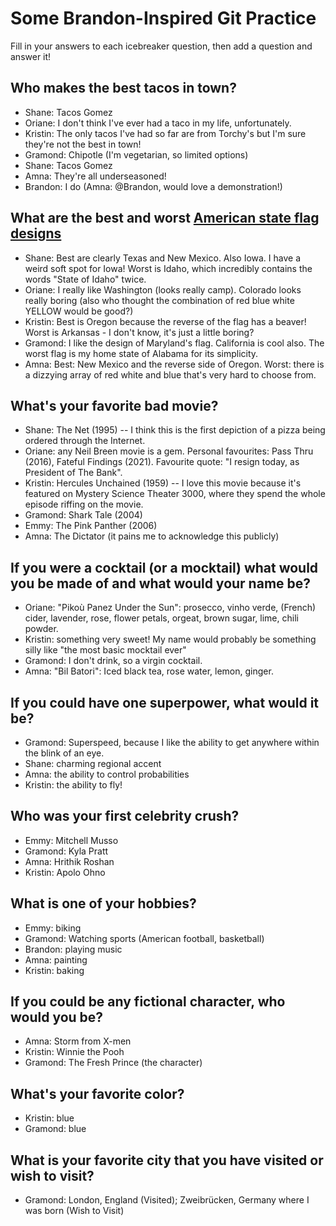 # Some Brandon-Inspired Git Practice
Fill in your answers to each icebreaker question, then add a question and answer it!

## Who makes the best tacos in town? 
* Shane: Tacos Gomez
* Oriane: I don't think I've ever had a taco in my life, unfortunately. 
* Kristin: The only tacos I've had so far are from Torchy's but I'm sure they're not the best in town!
* Gramond: Chipotle (I'm vegetarian, so limited options)
* Shane: Tacos Gomez
* Amna: They're all underseasoned!
* Brandon: I do (Amna: @Brandon, would love a demonstration!)

## What are the best and worst [American state flag designs](https://en.wikipedia.org/wiki/Flags_of_the_U.S._states_and_territories)
* Shane: Best are clearly Texas and New Mexico. Also Iowa. I have a weird soft spot for Iowa! Worst is Idaho, which incredibly contains the words "State of Idaho" twice. 
* Oriane: I really like Washington (looks really camp). Colorado looks really boring (also who thought the combination of red blue white YELLOW would be good?)
* Kristin: Best is Oregon because the reverse of the flag has a beaver! Worst is Arkansas - I don't know, it's just a little boring?
* Gramond: I like the design of Maryland's flag. California is cool also. The worst flag is my home state of Alabama for its simplicity. 
* Amna: Best: New Mexico and the reverse side of Oregon. Worst: there is a dizzying array of red white and blue that's very hard to choose from.

## What's your favorite bad movie?
* Shane: The Net (1995) -- I think this is the first depiction of a pizza being ordered through the Internet. 
* Oriane: any Neil Breen movie is a gem. Personal favourites: Pass Thru (2016), Fateful Findings (2021). Favourite quote: "I resign today, as President of The Bank". 
* Kristin: Hercules Unchained (1959) -- I love this movie because it's featured on Mystery Science Theater 3000, where they spend the whole episode riffing on the movie. 
* Gramond: Shark Tale (2004) 
* Emmy: The Pink Panther (2006)
* Amna: The Dictator (it pains me to acknowledge this publicly)

## If you were a cocktail (or a mocktail) what would you be made of and what would your name be?
* Oriane: "Pikoù Panez Under the Sun": prosecco, vinho verde, (French) cider, lavender, rose, flower petals, orgeat, brown sugar, lime, chili powder.
* Kristin: something very sweet! My name would probably be something silly like "the most basic mocktail ever"
* Gramond: I don't drink, so a virgin cocktail.
* Amna: "Bil Batori": Iced black tea, rose water, lemon, ginger.

## If you could have one superpower, what would it be? 
* Gramond: Superspeed, because I like the ability to get anywhere within the blink of an eye. 
* Shane: charming regional accent
* Amna: the ability to control probabilities
* Kristin: the ability to fly!

## Who was your first celebrity crush?
* Emmy: Mitchell Musso
* Gramond: Kyla Pratt
* Amna: Hrithik Roshan
* Kristin: Apolo Ohno

## What is one of your hobbies?
* Emmy: biking
* Gramond: Watching sports (American football, basketball)
* Brandon: playing music
* Amna: painting
* Kristin: baking

## If you could be any fictional character, who would you be?
* Amna: Storm from X-men
* Kristin: Winnie the Pooh
* Gramond: The Fresh Prince (the character)

## What's your favorite color?
* Kristin: blue
* Gramond: blue

## What is your favorite city that you have visited or wish to visit?
* Gramond: London, England (Visited); Zweibrücken, Germany where I was born (Wish to Visit)